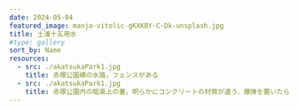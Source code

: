 ```yaml
---
date: 2024-05-04
featured_image: manja-vitolic-gKXKBY-C-Dk-unsplash.jpg
title: 土浦十五用水
#type: gallery
sort_by: Name
resources:
  - src: ./akatsukaPark1.jpg
    title: 赤塚公園横の水路，フェンスがある
  - src: ./akatsukaPark1.jpg
    title: 赤塚公園内の暗渠上の蓋，明らかにコンクリートの材質が違う．爆弾を置いたら隠し通路が現れそう．
---
```

